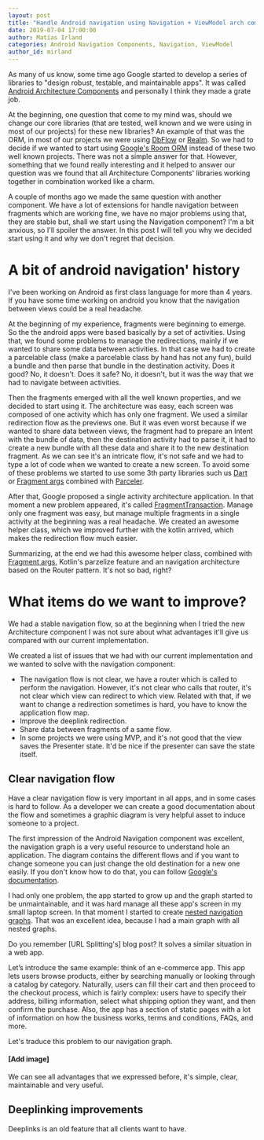 ```yaml
---
layout: post
title: "Handle Android navigation using Navigation + ViewModel arch components"
date: 2019-07-04 17:00:00
author: Matías Irland
categories: Android Navigation Components, Navigation, ViewModel 
author_id: mirland
---
```


As many of us know, some time ago Google started to develop a series of libraries to "design robust, testable, and maintainable apps".
It was called [Android Architecture Components](https://developer.android.com/topic/libraries/architecture) and personally I think they made a grate job.

At the beginning, one question that come to my mind was, should we change our core libraries (that are tested, well known and we were using in most of our projects) for these new libraries?
An example of that was the ORM, in most of our projects we were using [DbFlow] or [Realm].
So we had to decide if we wanted to start using [Google's Room ORM] instead of these two well known projects.
There was not a simple answer for that.
However, something that we found really interesting and it helped to answer our question was we found that all Architecture Components' libraries working together in combination worked like a charm.

A couple of months ago we made the same question with another component.
We have a lot of extensions for handle navigation between fragments which are working fine, we have no major problems using that, they are stable but, shall we start using the Navigation component?
I'm a bit anxious, so I'll spoiler the answer. 
In this post I will tell you why we decided start using it and why we don't regret that decision.


# A bit of android navigation' history

I've been working on Android as first class language for more than 4 years.
If you have some time working on android you know that the navigation between views could be a real headache.

At the beginning of my experience, fragments were beginning to emerge.
So the the android apps were based basically by a set of activities.
Using that, we found some problems to manage the redirections, mainly if we wanted to share some data between activities.
In that case we had to create a parcelable class (make a parcelable class by hand has not any fun), build a bundle and then parse that bundle in the destination activity. 
Does it good?
No, it doesn't.
Does it safe?
No, it doesn't, but it was the way that we had to navigate between activities.

Then the fragments emerged with all the well known properties, and we decided to start using it.
The architecture was easy, each screen was composed of one activity which has only one fragment.
We used a similar redirection flow as the previews one. 
But it was even worst because if we wanted to share data between views, the fragment had to prepare an Intent with the bundle of data, then the destination activity had to parse it, it had to create a new bundle with all these data and share it to the new destination fragment.
As we can see it's an intricate flow, it's not safe and we had to type a lot of code when we wanted to create a new screen.
To avoid some of these problems we started to use some 3th party libraries such us [Dart] or [Fragment args] combined with [Parceler].

After that, Google proposed a single activity architecture application.
In that moment a new problem appeared, it's called [FragmentTransaction].
Manage only one fragment was easy, but manage multiple fragments in a single activity at the beginning was a real headache.
We created an awesome helper class, which we improved further with the kotlin arrived, which makes the redirection flow much easier.

Summarizing, at the end we had this awesome helper class, combined with [Fragment args], Kotlin's parzelize feature and an navigation architecture based on the Router pattern.
It's not so bad, right?

# What items do we want to improve?

We had a stable navigation flow, so at the beginning when I tried the new Architecture component I was not sure about what advantages it'll give us compared with our current implementation.

We created a list of issues that we had with our current implementation and we wanted to solve with the navigation component:
- The navigation flow is not clear, we have a router which is called to perform the navigation.
However, it's not clear who calls that router, it's not clear which view can redirect to which view.
Related with that, if we want to change a redirection sometimes is hard, you have to know the application flow map.
- Improve the deeplink redirection.
- Share data between fragments of a same flow.
- In some projects we were using MVP, and it's not good that the view saves the Presenter state.
It'd be nice if the presenter can save the state itself.

## Clear navigation flow 

Have a clear navigation flow is very important in all apps, and in some cases is hard to follow.
As a developer we can create a good documentation about the flow and sometimes a graphic diagram is very helpful asset to induce someone to a project.

The first impression of the Android Navigation component was excellent, the navigation graph is a very useful resource to understand hole an application.
The diagram contains the different flows and if you want to change someone you can just change the old destination for a new one easily.
If you don't know how to do that, you can follow [Google's documentation](https://developer.android.com/guide/navigation/navigation-create-destinations).

I had only one problem, the app started to grow up and the graph started to be unmaintainable, and it was hard manage all these app's screen in my small laptop screen.
In that moment I started to create [nested navigation graphs](https://developer.android.com/guide/navigation/navigation-nested-graphs).
That was an excellent idea, because I had a main graph with all nested graphs.

Do you remember [URL Splitting's] blog post?
It solves a similar situation in a web app.

Let’s introduce the same example: think of an e-commerce app.
This app lets users browse products, either by searching manually or looking through a catalog by category.
Naturally, users can fill their cart and then proceed to the checkout process, which is fairly complex: users have to specify their address, billing information, select what shipping option they want, and then confirm the purchase.
Also, the app has a section of static pages with a lot of information on how the business works, terms and conditions, FAQs, and more.

Let's traduce this problem to our navigation graph.

#### [Add image]

We can see all advantages that we expressed before, it's simple, clear, maintainable and very useful.  

## Deeplinking improvements

Deeplinks is an old feature that all clients want to have. 







[DbFlow]: https://github.com/agrosner/DBFlow
[Realm]: https://realm.io/
[Google's Room ORM]: https://developer.android.com/topic/libraries/architecture/room
[Dart]: https://github.com/f2prateek/dart
[Fragment args]: https://github.com/sockeqwe/fragmentargs
[Parceler]: https://github.com/johncarl81/parceler
[FragmentTransaction]: https://developer.android.com/reference/android/app/FragmentTransaction